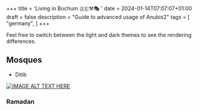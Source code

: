 +++
title = 'Living in Bochum 🇩🇪⚒️🎭 '
date = 2024-01-14T07:07:07+01:00
draft = false
description = "Guide to advanced usage of Anubis2"
tags = [
    "germany",
]
+++


Feel free to switch between the light and dark themes to see the rendering differences.

<!--more-->

## Mosques 

- Ditib

[![IMAGE ALT TEXT HERE]()](https://www.youtube.com)

### Ramadan